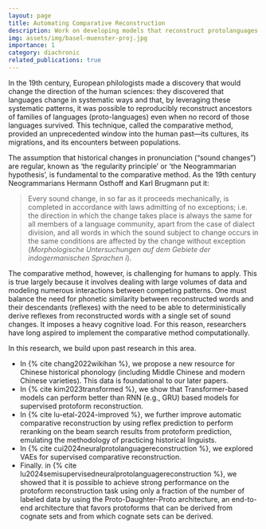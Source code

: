```yaml
---
layout: page
title: Automating Comparative Reconstruction
description: Work on developing models that reconstruct protolanguages based on collections of cognate sets
img: assets/img/basel-muenster-proj.jpg
importance: 1
category: diachronic
related_publications: true
---
```

In the 19th century, European philologists made a discovery that would change the direction of the human sciences: they discovered that languages change in systematic ways and that, by leveraging these systematic patterns, it was possible to reproducibly reconstruct ancestors of families of languages (proto-languages) even when no record of those languages survived. This technique, called the comparative method, provided an unprecedented window into the human past—its cultures, its migrations, and its encounters between populations.

The assumption that historical changes in pronunciation (“sound changes”) are regular, known as ‘the regularity principle’ or ‘the Neogrammarian hypothesis’, is fundamental to the comparative method. As the 19th century Neogrammarians Hermann Osthoff and Karl Brugmann put it:

> Every sound change, in so far as it proceeds mechanically, is completed in accordance with laws admitting of no exceptions; i.e. the direction in which the change takes place is always the same for all members of a language community, apart from the case of dialect division, and all words in which the sound subject to change occurs in the same conditions are affected by the change without exception (*Morphologische Untersuchungen auf dem Gebiete der indogermanischen Sprachen i*).

The comparative method, however, is challenging for humans to apply. This is true largely because it involves dealing with large volumes of data and modeling numerous interactions between competing patterns. One must balance the need for phonetic similarity between reconstructed words and their descendants (reflexes) with the need to be able to deterministically derive reflexes from reconstructed words with a single set of sound changes. It imposes a heavy cognitive load. For this reason, researchers have long aspired to implement the comparative method computationally.

In this research, we build upon past research in this area.

- In {% cite chang2022wikihan %}, we propose a new resource for Chinese historical phonology (including Middle Chinese and modern Chinese varieties). This data is foundational to our later papers.
- In {% cite kim2023transformed %}, we show that Transformer-based models can perform better than RNN (e.g., GRU) based models for supervised protoform reconstruction.
- In {% cite lu-etal-2024-improved %}, we further improve automatic comparative reconstruction by using reflex prediction to perform reranking on the beam search results from protoform prediction, emulating the methodology of practicing historical linguists.
- In {% cite cui2024neuralprotolanguagereconstruction %}, we explored VAEs for supervised comparative reconstruction.
- Finally. in {% cite lu2024semisupervisedneuralprotolanguagereconstruction %}, we showed that it is possible to achieve strong performance on the protoform reconstruction task using only a fraction of the number of labeled data by using the Proto-Daughter-Proto architecture, an end-to-end architecture that favors protoforms that can be derived from cognate sets and from which cognate sets can be derived.